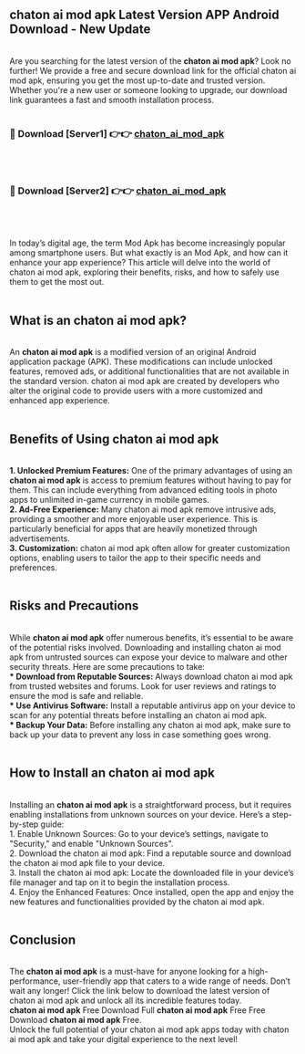 ## chaton ai mod apk Latest Version APP Android Download - New Update
<br>
Are you searching for the latest version of the <strong>chaton ai mod apk</strong>? Look no further! We provide a free and secure download link for the official chaton ai mod apk, ensuring you get the most up-to-date and trusted version. Whether you're a new user or someone looking to upgrade, our download link guarantees a fast and smooth installation process.
<br>
<br>
<h3>🔴 Download [Server1] 👉👉 <a href="https://modyolo.store/chaton+ai+mod+apk">chaton_ai_mod_apk</a></h3><br>
<br>
<h3>🔴 Download [Server2] 👉👉 <a href="https://modyolo.store/chaton+ai+mod+apk">chaton_ai_mod_apk</a></h3><br>
<br>
<br>
In today’s digital age, the term Mod Apk has become increasingly popular among smartphone users. But what exactly is an Mod Apk, and how can it enhance your app experience? This article will delve into the world of chaton ai mod apk, exploring their benefits, risks, and how to safely use them to get the most out.
<br>
<br>
<h2>What is an chaton ai mod apk?</h2>
<br>
An <strong>chaton ai mod apk</strong> is a modified version of an original Android application package (APK). These modifications can include unlocked features, removed ads, or additional functionalities that are not available in the standard version. chaton ai mod apk are created by developers who alter the original code to provide users with a more customized and enhanced app experience.
<br>
<br>
<h2>Benefits of Using chaton ai mod apk</h2>
<br>
<strong> 1. Unlocked Premium Features:</strong> One of the primary advantages of using an <strong>chaton ai mod apk</strong> is access to premium features without having to pay for them. This can include everything from advanced editing tools in photo apps to unlimited in-game currency in mobile games.
<br>
<strong> 2. Ad-Free Experience:</strong> Many chaton ai mod apk remove intrusive ads, providing a smoother and more enjoyable user experience. This is particularly beneficial for apps that are heavily monetized through advertisements.
<br>
<strong> 3. Customization:</strong> chaton ai mod apk often allow for greater customization options, enabling users to tailor the app to their specific needs and preferences.
<br>
<br>
<h2>Risks and Precautions</h2>
<br>
While <strong>chaton ai mod apk</strong> offer numerous benefits, it’s essential to be aware of the potential risks involved. Downloading and installing chaton ai mod apk from untrusted sources can expose your device to malware and other security threats. Here are some precautions to take:
<br>
<strong> * Download from Reputable Sources:</strong> Always download chaton ai mod apk from trusted websites and forums. Look for user reviews and ratings to ensure the mod is safe and reliable.
<br>
<strong> * Use Antivirus Software:</strong> Install a reputable antivirus app on your device to scan for any potential threats before installing an chaton ai mod apk.
<br>
<strong> * Backup Your Data:</strong> Before installing any chaton ai mod apk, make sure to back up your data to prevent any loss in case something goes wrong.
<br>
<br>
<h2>How to Install an chaton ai mod apk</h2>
<br>
Installing an <strong>chaton ai mod apk</strong> is a straightforward process, but it requires enabling installations from unknown sources on your device. Here’s a step-by-step guide:
<br>
 1. Enable Unknown Sources: Go to your device’s settings, navigate to "Security," and enable "Unknown Sources".
<br>
 2. Download the chaton ai mod apk: Find a reputable source and download the chaton ai mod apk file to your device.
<br>
 3. Install the chaton ai mod apk: Locate the downloaded file in your device’s file manager and tap on it to begin the installation process.
<br>
 4. Enjoy the Enhanced Features: Once installed, open the app and enjoy the new features and functionalities provided by the chaton ai mod apk.
<br>
<br>
<h2><strong>Conclusion</strong></h2>
<br>
The <strong>chaton ai mod apk</strong> is a must-have for anyone looking for a high-performance, user-friendly app that caters to a wide range of needs. Don’t wait any longer! Click the link below to download the latest version of chaton ai mod apk and unlock all its incredible features today.
<br>
<strong>chaton ai mod apk</strong> Free Download Full <strong>chaton ai mod apk</strong> Free Free Download <strong>chaton ai mod apk</strong> Free.
<br>
Unlock the full potential of your chaton ai mod apk apps today with chaton ai mod apk and take your digital experience to the next level!
